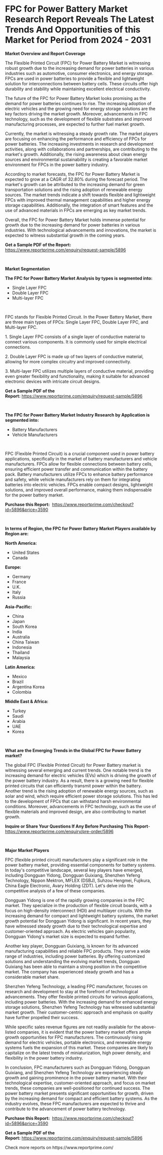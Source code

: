 <p><h1>FPC for Power Battery Market Research Report Reveals The Latest Trends And Opportunities of this Market for Period from 2024 - 2031</h1></p><p><strong>Market Overview and Report Coverage</strong></p>
<p><p>The Flexible Printed Circuit (FPC) for Power Battery Market is witnessing robust growth due to the increasing demand for power batteries in various industries such as automotive, consumer electronics, and energy storage. FPCs are used in power batteries to provide a flexible and lightweight solution for interconnections between battery cells. These circuits offer high durability and stability while maintaining excellent electrical conductivity.</p><p>The future of the FPC for Power Battery Market looks promising as the demand for power batteries continues to rise. The increasing adoption of electric vehicles and the growing need for energy storage solutions are the key factors driving the market growth. Moreover, advancements in FPC technology, such as the development of flexible substrates and improved manufacturing processes, are expected to further fuel market growth.</p><p>Currently, the market is witnessing a steady growth rate. The market players are focusing on enhancing the performance and efficiency of FPCs for power batteries. The increasing investments in research and development activities, along with collaborations and partnerships, are contributing to the market's growth. Additionally, the rising awareness about clean energy sources and environmental sustainability is creating a favorable market environment for FPCs in the power battery industry.</p><p>According to market forecasts, the FPC for Power Battery Market is expected to grow at a CAGR of 32.80% during the forecast period. The market's growth can be attributed to the increasing demand for green transportation solutions and the rising adoption of renewable energy sources. The market trends indicate a shift towards flexible and lightweight FPCs with improved thermal management capabilities and higher energy storage capabilities. Additionally, the integration of smart features and the use of advanced materials in FPCs are emerging as key market trends.</p><p>Overall, the FPC for Power Battery Market holds immense potential for growth due to the increasing demand for power batteries in various industries. With technological advancements and innovations, the market is expected to witness substantial growth in the coming years.</p></p>
<p><strong>Get a Sample PDF of the Report:</strong> <a href="https://www.reportprime.com/enquiry/request-sample/5896">https://www.reportprime.com/enquiry/request-sample/5896</a></p>
<p>&nbsp;</p>
<p><strong>Market Segmentation</strong></p>
<p><strong>The FPC for Power Battery Market Analysis by types is segmented into:</strong></p>
<p><ul><li>Single Layer FPC</li><li>Double Layer FPC</li><li>Multi-layer FPC</li></ul></p>
<p>&nbsp;</p>
<p><p>FPC stands for Flexible Printed Circuit. In the Power Battery Market, there are three main types of FPCs: Single Layer FPC, Double Layer FPC, and Multi-layer FPC. </p><p>1. Single Layer FPC consists of a single layer of conductive material to connect various components. It is commonly used for simple electrical connections.</p><p>2. Double Layer FPC is made up of two layers of conductive material, allowing for more complex circuitry and improved connectivity.</p><p>3. Multi-layer FPC utilizes multiple layers of conductive material, providing even greater flexibility and functionality, making it suitable for advanced electronic devices with intricate circuit designs.</p></p>
<p><strong>Get a Sample PDF of the Report:</strong>&nbsp;<a href="https://www.reportprime.com/enquiry/request-sample/5896">https://www.reportprime.com/enquiry/request-sample/5896</a></p>
<p>&nbsp;</p>
<p><strong>The FPC for Power Battery Market Industry Research by Application is segmented into:</strong></p>
<p><ul><li>Battery Manufacturers</li><li>Vehicle Manufacturers</li></ul></p>
<p>&nbsp;</p>
<p><p>FPC (Flexible Printed Circuit) is a crucial component used in power battery applications, specifically in the market of battery manufacturers and vehicle manufacturers. FPCs allow for flexible connections between battery cells, ensuring efficient power transfer and communication within the battery pack. Battery manufacturers utilize FPCs to enhance battery performance and safety, while vehicle manufacturers rely on them for integrating batteries into electric vehicles. FPCs enable compact designs, lightweight solutions, and improved overall performance, making them indispensable for the power battery market.</p></p>
<p><strong>Purchase this Report:</strong>&nbsp; <a href="https://www.reportprime.com/checkout?id=5896&price=3590">https://www.reportprime.com/checkout?id=5896&price=3590</a></p>
<p>&nbsp;</p>
<p><strong>In terms of Region, the FPC for Power Battery Market Players available by Region are:</strong></p>
<p>
    <p> <strong> North America: </strong>
        <ul>
            <li>United States</li>
            <li>Canada</li>
        </ul>
        </p> 
    <p> <strong> Europe: </strong>
        <ul>
            <li>Germany</li>
            <li>France</li>
            <li>U.K.</li>
            <li>Italy</li>
            <li>Russia</li>
        </ul>
        </p> 
    <p> <strong> Asia-Pacific: </strong>
        <ul>
            <li>China</li>
            <li>Japan</li>
            <li>South Korea</li>
            <li>India</li>
            <li>Australia</li>
            <li>China Taiwan</li>
            <li>Indonesia</li>
            <li>Thailand</li>
            <li>Malaysia</li>
        </ul>
        </p> 
    <p> <strong> Latin America: </strong>
        <ul>
            <li>Mexico</li>
            <li>Brazil</li>
            <li>Argentina Korea</li>
            <li>Colombia</li>
        </ul>
        </p> 
    <p> <strong> Middle East & Africa: </strong>
        <ul>
            <li>Turkey</li>
            <li>Saudi</li>
            <li>Arabia</li>
            <li>UAE</li>
            <li>Korea</li>
        </ul>
    </p>
    </p>
<p>&nbsp;</p>
<p><strong>What are the Emerging Trends in the Global FPC for Power Battery market?</strong></p>
<p><p>The global FPC (Flexible Printed Circuit) for Power Battery market is witnessing several emerging and current trends. One notable trend is the increasing demand for electric vehicles (EVs) which is driving the growth of the power battery industry. As a result, there is a growing need for flexible printed circuits that can efficiently transmit power within the battery. Another trend is the rising adoption of renewable energy sources, such as solar and wind, which require efficient power storage solutions. This has led to the development of FPCs that can withstand harsh environmental conditions. Moreover, advancements in FPC technology, such as the use of flexible materials and improved design, are also contributing to market growth.</p></p>
<p><strong>Inquire or Share Your Questions If Any Before Purchasing This Report</strong>- <a href="https://www.reportprime.com/enquiry/pre-order/5896">https://www.reportprime.com/enquiry/pre-order/5896</a></p>
<p>&nbsp;</p>
<p><strong>Major Market Players</strong></p>
<p><p>FPC (flexible printed circuit) manufacturers play a significant role in the power battery market, providing essential components for battery systems. In today's competitive landscape, several key players have emerged, including Dongguan Yidong, Dongguan Guixiang, Shenzhen Yefeng Technology, Nippon Mektron, MFLEX (DSBJ), Suhzou Hengmei, Fujikura, China Eagle Electronic, Avary Holding (ZDT). Let's delve into the competitive analysis of a few of these companies.</p><p>Dongguan Yidong is one of the rapidly growing companies in the FPC market. They specialize in the production of flexible circuit boards, with a focus on high-density interconnect (HDI) and multilayer circuits. With the increasing demand for compact and lightweight battery systems, the market growth potential for Dongguan Yidong is significant. In recent years, they have witnessed steady growth due to their technological expertise and customer-oriented approach. As electric vehicles gain popularity, Dongguan Yidong's market size is expected to expand further.</p><p>Another key player, Dongguan Guixiang, is known for its advanced manufacturing capabilities and reliable FPC products. They serve a wide range of industries, including power batteries. By offering customized solutions and understanding the evolving market trends, Dongguan Guixiang has been able to maintain a strong position in the competitive market. The company has experienced steady growth and has a considerable market share.</p><p>Shenzhen Yefeng Technology, a leading FPC manufacturer, focuses on research and development to stay at the forefront of technological advancements. They offer flexible printed circuits for various applications, including power batteries. With the increasing demand for enhanced energy storage solutions, Shenzhen Yefeng Technology has witnessed substantial market growth. Their customer-centric approach and emphasis on quality have further propelled their success.</p><p>While specific sales revenue figures are not readily available for the above-listed companies, it is evident that the power battery market offers ample growth opportunities for FPC manufacturers. The continuously rising demand for electric vehicles, portable electronics, and renewable energy systems fuels the expansion of this market. These companies are likely to capitalize on the latest trends of miniaturization, high power density, and flexibility in the power battery industry.</p><p>In conclusion, FPC manufacturers such as Dongguan Yidong, Dongguan Guixiang, and Shenzhen Yefeng Technology are experiencing steady growth and gaining prominence in the power battery market. With their technological expertise, customer-oriented approach, and focus on market trends, these companies are well-positioned for continued success. The power battery market presents significant opportunities for growth, driven by the increasing demand for compact and efficient battery systems. As the industry evolves, these FPC manufacturers are expected to thrive and contribute to the advancement of power battery technology.</p></p>
<p><strong>Purchase this Report:</strong>&nbsp;&nbsp;<a href="https://www.reportprime.com/checkout?id=5896&price=3590">https://www.reportprime.com/checkout?id=5896&price=3590</a></p>
<p></p>
<p><strong>Get a Sample PDF of the Report:</strong>&nbsp;<a href="https://www.reportprime.com/enquiry/request-sample/5896">https://www.reportprime.com/enquiry/request-sample/5896</a></p>
<p>Check more reports on https://www.reportprime.com/</p>